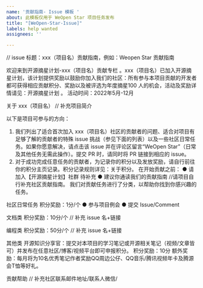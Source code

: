 ```yaml
---
name: '贡献指南- Issue 模板 '
about: 此模板仅用于 WeOpen Star 项目任务发布
title: "[WeOpen-Star-Issue]"
labels: help wanted
assignees: ''

---
```


// issue 标题：xxx（项目名）贡献指南，例如：Weopen Star 贡献指南

欢迎来到开源摘星计划-xxx（项目名）贡献专栏 。xxx（项目名）已加入开源摘星计划，该计划提供奖励以鼓励你加入我们的社区：所有参与本项目贡献的开发者都可获得相应贡献积分、奖励以及被评选为年度摘星100 人的机会，活动及奖励详情请见：开源摘星计划 。
活动时间：2022年5月-12月

关于 xxx（项目名）
// 补充项目简介

以下是项目可参与的方向：
1. 我们列出了适合首次加入 xxx（项目名）社区的贡献者的问题、适合对项目有足够了解的贡献者的特殊 issue 挑战（参见下面的列表）以及一些社区日常任务。如果你愿意解决，请点击该 issue 并在评论区留言“WeOpen Star”（日常及其他任务无需此操作）。提交 PR 时，请同时将 PR 链接到相应的 issue。
2. 对于成功完成任意任务的贡献者，为记录你的积分以及发放奖励，请自行前往你的积分主页记录。积分记录规则详见：关于积分。
在开始贡献之前：
● 请加入【开源摘星计划】社群
待补充
● 建议你通读我们的贡献指南 //请项目自行补充社区贡献指南。
我们对贡献任务进行了分类，以帮助你找到你感兴趣的任务。

社区日常任务
积分奖励：1分/个
● 参与项目例会
● 提交 Issue/Comment 

文档类
积分奖励：10分/个
// 补充 issue 名+链接

编程类
积分奖励：50分/个
// 补充 issue 名+链接

其他类
开源知识分享官：提交对本项目的学习笔记或开源相关笔记（视频/文章皆可）并发布在任意社区/博客/视频平台即可申报积分。
积分奖励：10分
额外奖励：每月将为10名优秀笔记作者奖励QQ周边公仔、QQ音乐/腾讯视频年卡及腾源会T恤等好礼。

贡献帮助
// 补充社区联系邮件地址/联系人微信/

